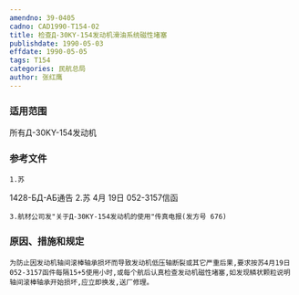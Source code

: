 ```yaml
---
amendno: 39-0405
cadno: CAD1990-T154-02
title: 检查Д-30KY-154发动机滑油系统磁性堵塞
publishdate: 1990-05-03
effdate: 1990-05-05
tags: T154
categories: 民航总局
author: 张红鹰
---
```


### 适用范围 
所有Д-30KY-154发动机

<!--more-->
### 参考文件
    1.苏 
1428-БД-АБ通告
    2.苏 
4月 19日 052-3157信函

    3.航材公司发"关于Д-30KY-154发动机的使用"传真电报(发方号 676) 

### 原因、措施和规定 
    为防止因发动机轴间滚棒轴承损坏而导致发动机低压轴断裂或其它严重后果,要求按苏4月19日052-3157函件每隔15+5使用小时,或每个航后认真检查发动机磁性堵塞,如发现鳞状颗粒说明轴间滚棒轴承开始损坏,应立即换发,送厂修理。
